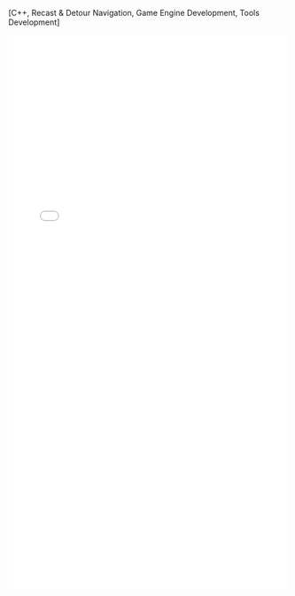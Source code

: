 [C++, Recast & Detour Navigation, Game Engine Development, Tools Development]
<iframe src="/assets/pdf/lod_navigation.pdf" style="width: 100%;height: 1000px;border: none;"></iframe>